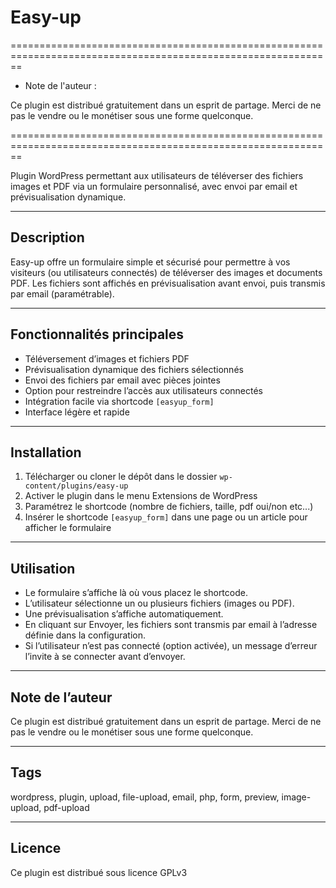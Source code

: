 # Easy-up

==============================================================================================================

* Note de l'auteur :

Ce plugin est distribué gratuitement dans un esprit de partage.
Merci de ne pas le vendre ou le monétiser sous une forme quelconque.

==============================================================================================================

Plugin WordPress permettant aux utilisateurs de téléverser des fichiers images et PDF via un formulaire personnalisé, avec envoi par email et prévisualisation dynamique.

---

## Description

Easy-up offre un formulaire simple et sécurisé pour permettre à vos visiteurs (ou utilisateurs connectés) de téléverser des images et documents PDF. Les fichiers sont affichés en prévisualisation avant envoi, puis transmis par email (paramétrable).

---

## Fonctionnalités principales

- Téléversement d’images et fichiers PDF
- Prévisualisation dynamique des fichiers sélectionnés
- Envoi des fichiers par email avec pièces jointes
- Option pour restreindre l’accès aux utilisateurs connectés
- Intégration facile via shortcode `[easyup_form]`
- Interface légère et rapide

---

## Installation

1. Télécharger ou cloner le dépôt dans le dossier `wp-content/plugins/easy-up`
2. Activer le plugin dans le menu Extensions de WordPress
3. Paramétrez le shortcode (nombre de fichiers, taille, pdf oui/non etc...)
4. Insérer le shortcode `[easyup_form]` dans une page ou un article pour afficher le formulaire

---

## Utilisation

- Le formulaire s’affiche là où vous placez le shortcode.
- L’utilisateur sélectionne un ou plusieurs fichiers (images ou PDF).
- Une prévisualisation s’affiche automatiquement.
- En cliquant sur Envoyer, les fichiers sont transmis par email à l’adresse définie dans la configuration.
- Si l’utilisateur n’est pas connecté (option activée), un message d’erreur l’invite à se connecter avant d’envoyer.

---

## Note de l’auteur

Ce plugin est distribué gratuitement dans un esprit de partage. Merci de ne pas le vendre ou le monétiser sous une forme quelconque.

---

## Tags

wordpress, plugin, upload, file-upload, email, php, form, preview, image-upload, pdf-upload

---

## Licence

Ce plugin est distribué sous licence GPLv3

